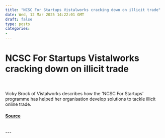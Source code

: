 ```yaml
---
title: "NCSC For Startups Vistalworks cracking down on illicit trade"
date: Wed, 12 Mar 2025 14:22:01 GMT
draft: false
type: posts
categories: 
- 
---
```

# NCSC For Startups Vistalworks cracking down on illicit trade

<br/>

<br/>
Vicky Brock of Vistalworks describes how the 'NCSC For Startups' programme has helped her organisation develop solutions to tackle illicit online trade.

#### [Source](https://www.ncsc.gov.uk/blog-post/ncsc-for-startups-vistalworks-cracking-down-on-illicit-trade)

<br/>
---
